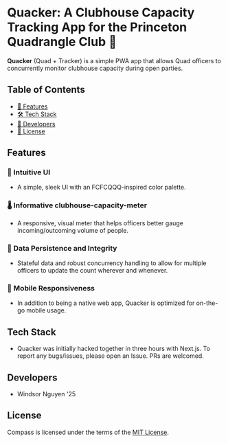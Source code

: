 # **Quacker**: A Clubhouse Capacity Tracking App for the Princeton Quadrangle Club 🫎

**Quacker** (Quad + Tracker) is a simple PWA app that allows Quad officers to concurrently monitor clubhouse capacity during open parties.

## Table of Contents

- [🌟 Features](#features)
- [🛠 Tech Stack](#tech-stack)
- [👥 Developers](#developers)
- [📜 License](#license)

## Features

### 💫 Intuitive UI

- A simple, sleek UI with an FCFCQQQ-inspired color palette.

### 🌡️ Informative clubhouse-capacity-meter

- A responsive, visual meter that helps officers better gauge incoming/outcoming volume of people.

### 💪 Data Persistence and Integrity

- Stateful data and robust concurrency handling to allow for multiple officers to update the count wherever and whenever.

### 📲 Mobile Responsiveness

- In addition to being a native web app, Quacker is optimized for on-the-go mobile usage.

## Tech Stack

- Quacker was initially hacked together in three hours with Next.js. To report any bugs/issues, please open an Issue. PRs are welcomed.

## Developers

- Windsor Nguyen '25

## License

Compass is licensed under the terms of the [MIT License](LICENSE).
